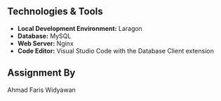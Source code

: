 ## Technologies & Tools

- **Local Development Environment:** Laragon
- **Database:** MySQL
- **Web Server:** Nginx
- **Code Editor:** Visual Studio Code with the Database Client extension

## Assignment By
Ahmad Faris Widyawan
